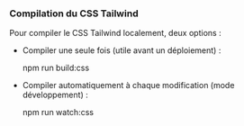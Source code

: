 ### Compilation du CSS Tailwind

Pour compiler le CSS Tailwind localement, deux options :

- Compiler une seule fois (utile avant un déploiement) :  
  
  npm run build:css


- Compiler automatiquement à chaque modification (mode développement) :

  npm run watch:css